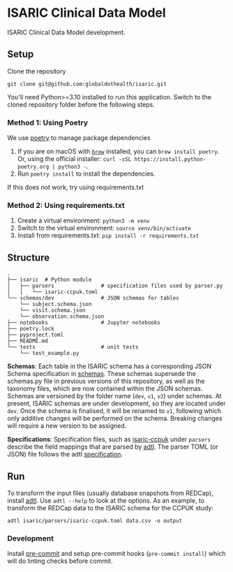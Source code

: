 # ISARIC Clinical Data Model

ISARIC Clinical Data Model development.

## Setup

Clone the repository

    git clone git@github.com:globaldothealth/isaric.git

You'll need Python>=3.10 installed to run this application. Switch to the
cloned repository folder before the following steps.

### Method 1: Using Poetry

We use [poetry](https://python-poetry.org) to manage package dependencies

1. If you are on macOS with [`brew`](https://brew.sh) installed, you can
   `brew install poetry`. Or, using the official installer: `curl -sSL
   https://install.python-poetry.org | python3 -`.
2. Run `poetry install` to install the dependencies.

If this does not work, try using requirements.txt

### Method 2: Using requirements.txt

1. Create a virtual environment: `python3 -m venv`
2. Switch to the virtual environment: `source venv/bin/activate`
3. Install from requirements.txt: `pip install -r requirements.txt`

## Structure

```shell
.
├── isaric  # Python module
│   ├── parsers               # specification files used by parser.py
│   │   └── isaric-ccpuk.toml
└── schemas/dev               # JSON schemas for tables
    └── subject.schema.json
    └── visit.schema.json
    └── observation.schema.json
├── notebooks                 # Jupyter notebooks
├── poetry.lock
├── pyproject.toml
├── README.md
└── tests                     # unit tests
    └── test_example.py
```

**Schemas**: Each table in the ISARIC schema has a corresponding JSON Schema
specification in [schemas](schemas). These schemas supersede the schemas.py file
in previous versions of this repository, as well as the taxonomy files, which
are now contained within the JSON schemas. Schemas are versioned by the folder
name (`dev`, `v1`, `v2`) under schemas. At present, ISARIC schemas are under
development, so they are located under `dev`. Once the schema is finalised, it
will be renamed to `v1`, following which only additive changes will be performed
on the schema. Breaking changes will require a new version to be assigned.

**Specifications**: Specification files, such as
[isaric-ccpuk](isaric/parsers/isaric-ccpuk.toml) under `parsers` describe the
field mappings that are parsed by [adtl](https://github.com/globaldothealth/adtl).
The parser TOML (or JSON) file follows the adtl
[specification](https://github.com/globaldothealth/adtl/blob/main/docs/specification.md).

## Run

To transform the input files (usually database snapshots from REDCap), install
[adtl](https://github.com/globaldothealth/adtl). Use `adtl --help` to look at
the options. As an example, to transform the REDCap data to the ISARIC schema
for the CCPUK study:

```shell
adtl isaric/parsers/isaric-ccpuk.toml data.csv -o output
```

### Development

Install [pre-commit](https://pre-commit.com) and setup pre-commit hooks
(`pre-commit install`) which will do linting checks before commit.

